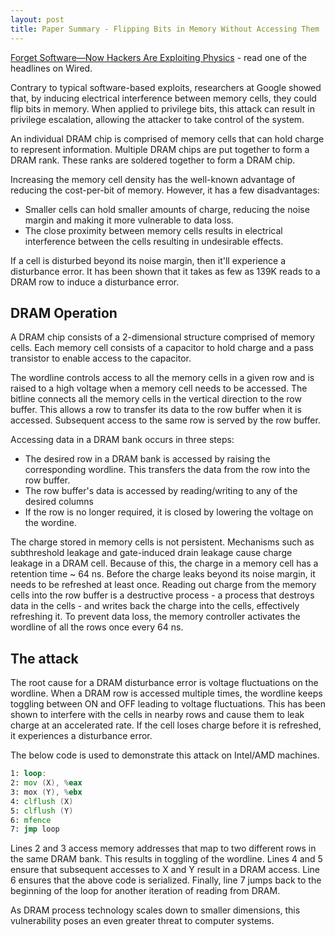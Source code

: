 ```yaml
---
layout: post
title: Paper Summary - Flipping Bits in Memory Without Accessing Them
---
```


[Forget Software—Now Hackers Are Exploiting Physics](https://www.wired.com/2016/08/new-form-hacking-breaks-ideas-computers-work/) - read one of the headlines on Wired.

Contrary to typical software-based exploits, researchers at Google showed that, by inducing electrical interference between memory cells, they could flip bits in memory. When applied to privilege bits, this attack can result in privilege escalation, allowing the attacker to take control of the system.

An individual DRAM chip is comprised of memory cells that can hold charge to represent information. Multiple DRAM chips are put together to form a DRAM rank. These ranks are soldered together to form a DRAM chip. 

Increasing the memory cell density has the well-known advantage of reducing the cost-per-bit of memory. However, it has a few disadvantages:
- Smaller cells can hold smaller amounts of charge, reducing the noise margin and making it more vulnerable to data loss.
- The close proximity between memory cells results in electrical interference between the cells resulting in undesirable effects.

If a cell is disturbed beyond its noise margin, then it'll experience a disturbance error. It has been shown that it takes as few as 139K reads to a DRAM row to induce a disturbance error.

## DRAM Operation

A DRAM chip consists of a 2-dimensional structure comprised of memory cells. Each memory cell consists of a capacitor to hold charge and a pass transistor to enable access to the capacitor.


The wordline controls access to all the memory cells in a given row and is raised to a high voltage when a memory cell needs to be accessed. The bitline connects all the memory cells in the vertical direction to the row buffer. This allows a row to transfer its data to the row buffer when it is accessed. Subsequent access to the same row is served by the row buffer.

Accessing data in a DRAM bank occurs in three steps:

- The desired row in a DRAM bank is accessed by raising the corresponding wordline. This transfers the data from the row into the row buffer. 
- The row buffer's data is accessed by reading/writing to any of the desired columns
- If the row is no longer required, it is closed by lowering the voltage on the wordine.

The charge stored in memory cells is not persistent. Mechanisms such as subthreshold leakage and gate-induced drain leakage cause charge leakage in a DRAM cell. Because of this, the charge in a memory cell has a retention time ~ 64 ns. Before the charge leaks beyond its noise margin, it needs to be refreshed at least once. Reading out charge from the memory cells into the row buffer is a destructive process - a process that destroys data in the cells - and writes back the charge into the cells, effectively refreshing it. To prevent data loss, the memory controller activates the wordline of all the rows once every 64 ns.

## The attack
The root cause for a DRAM disturbance error is voltage fluctuations on the wordline. When a DRAM row is accessed multiple times, the wordline keeps toggling between ON and OFF leading to voltage fluctuations. This has been shown to interfere with the cells in nearby rows and cause them to leak charge at an accelerated rate. If the cell loses charge before it is refreshed, it experiences a disturbance error.

The below code is used to demonstrate this attack on 
Intel/AMD machines.
```asm
1: loop:
2: mov (X), %eax
3: mox (Y), %ebx
4: clflush (X)
5: clflush (Y)
6: mfence
7: jmp loop
```

Lines 2 and 3 access memory addresses that map to two different rows in the same DRAM bank. This results in toggling of the wordline. Lines 4 and 5 ensure that subsequent accesses to X and Y result in a DRAM access. Line 6 ensures that the above code is serialized. Finally, line 7 jumps back to the beginning of the loop for another iteration of reading from DRAM.

As DRAM process technology scales down to smaller dimensions, this vulnerability poses an even greater threat to computer systems.